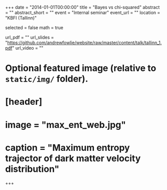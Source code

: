 +++
date = "2014-01-01T00:00:00"
title = "Bayes vs chi-squared"
abstract = ""
abstract_short = ""
event = "Internal seminar"
event_url = ""
location = "KBFI (Tallinn)"

selected = false
math = true

url_pdf = ""
url_slides = "https://github.com/andrewfowlie/website/raw/master/content/talk/tallinn_1.pdf"
url_video = ""

# Optional featured image (relative to `static/img/` folder).
# [header]
# image = "max_ent_web.jpg"
# caption = "Maximum entropy trajector of dark matter velocity distribution"

+++
